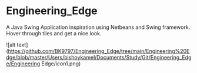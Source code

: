 # Engineering_Edge
A Java Swing Application inspiration using Netbeans and Swing framework. Hover through tiles and get a nice look.

![alt text](https://github.com/BK9797/Engineering_Edge/tree/main/Engineering%20Edge/blob/master/Users/bishoykamel/Documents/Study/Git/Engineering_Edge/Engineering Edge/icon1.png)